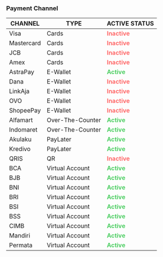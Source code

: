 ### **Payment Channel**

| **CHANNEL**   | **TYPE**           | **ACTIVE STATUS** |
|--------------|--------------------|------------------|
| Visa         | Cards              | <span style="color: #ff6b6b; font-weight: bold;">Inactive</span> |
| Mastercard   | Cards              | <span style="color: #ff6b6b; font-weight: bold;">Inactive</span> |
| JCB          | Cards              | <span style="color: #ff6b6b; font-weight: bold;">Inactive</span> |
| Amex         | Cards              | <span style="color: #ff6b6b; font-weight: bold;">Inactive</span> |
| AstraPay     | E-Wallet           | <span style="color: #51cf66; font-weight: bold;">Active</span> |
| Dana         | E-Wallet           | <span style="color: #ff6b6b; font-weight: bold;">Inactive</span> |
| LinkAja      | E-Wallet           | <span style="color: #ff6b6b; font-weight: bold;">Inactive</span> |
| OVO          | E-Wallet           | <span style="color: #ff6b6b; font-weight: bold;">Inactive</span> |
| ShopeePay    | E-Wallet           | <span style="color: #ff6b6b; font-weight: bold;">Inactive</span> |
| Alfamart     | Over-The-Counter   | <span style="color: #51cf66; font-weight: bold;">Active</span> |
| Indomaret    | Over-The-Counter   | <span style="color: #51cf66; font-weight: bold;">Active</span> |
| Akulaku      | PayLater           | <span style="color: #51cf66; font-weight: bold;">Active</span> |
| Kredivo      | PayLater           | <span style="color: #51cf66; font-weight: bold;">Active</span> |
| QRIS         | QR                 | <span style="color: #ff6b6b; font-weight: bold;">Inactive</span> |
| BCA          | Virtual Account    | <span style="color: #51cf66; font-weight: bold;">Active</span> |
| BJB          | Virtual Account    | <span style="color: #51cf66; font-weight: bold;">Active</span> |
| BNI          | Virtual Account    | <span style="color: #51cf66; font-weight: bold;">Active</span> |
| BRI          | Virtual Account    | <span style="color: #51cf66; font-weight: bold;">Active</span> |
| BSI          | Virtual Account    | <span style="color: #51cf66; font-weight: bold;">Active</span> |
| BSS          | Virtual Account    | <span style="color: #51cf66; font-weight: bold;">Active</span> |
| CIMB         | Virtual Account    | <span style="color: #51cf66; font-weight: bold;">Active</span> |
| Mandiri      | Virtual Account    | <span style="color: #51cf66; font-weight: bold;">Active</span> |
| Permata      | Virtual Account    | <span style="color: #51cf66; font-weight: bold;">Active</span> |
